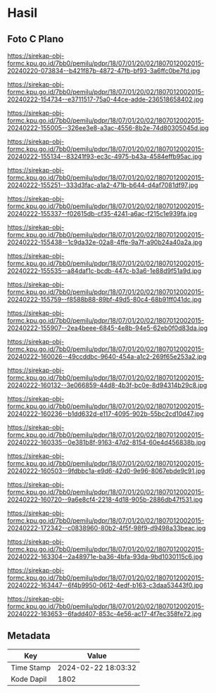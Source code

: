# Hasil

## Foto C Plano

https://sirekap-obj-formc.kpu.go.id/7bb0/pemilu/pdpr/18/07/01/20/02/1807012002015-20240220-073834--b421f87b-4872-47fb-bf93-3a6ffc0be7fd.jpg

https://sirekap-obj-formc.kpu.go.id/7bb0/pemilu/pdpr/18/07/01/20/02/1807012002015-20240222-154734--e3711517-75a0-44ce-adde-236518658402.jpg

https://sirekap-obj-formc.kpu.go.id/7bb0/pemilu/pdpr/18/07/01/20/02/1807012002015-20240222-155005--326ee3e8-a3ac-4556-8b2e-74d80305045d.jpg

https://sirekap-obj-formc.kpu.go.id/7bb0/pemilu/pdpr/18/07/01/20/02/1807012002015-20240222-155134--83241f93-ec3c-4975-b43a-4584effb95ac.jpg

https://sirekap-obj-formc.kpu.go.id/7bb0/pemilu/pdpr/18/07/01/20/02/1807012002015-20240222-155251--333d3fac-a1a2-471b-b644-d4af7081df97.jpg

https://sirekap-obj-formc.kpu.go.id/7bb0/pemilu/pdpr/18/07/01/20/02/1807012002015-20240222-155337--f02615db-cf35-4241-a6ac-f215c1e939fa.jpg

https://sirekap-obj-formc.kpu.go.id/7bb0/pemilu/pdpr/18/07/01/20/02/1807012002015-20240222-155438--1c9da32e-02a8-4ffe-9a7f-a90b24a40a2a.jpg

https://sirekap-obj-formc.kpu.go.id/7bb0/pemilu/pdpr/18/07/01/20/02/1807012002015-20240222-155535--a84daf1c-bcdb-447c-b3a6-1e88d9f51a9d.jpg

https://sirekap-obj-formc.kpu.go.id/7bb0/pemilu/pdpr/18/07/01/20/02/1807012002015-20240222-155759--f8588b88-89bf-49d5-80c4-68b91ff041dc.jpg

https://sirekap-obj-formc.kpu.go.id/7bb0/pemilu/pdpr/18/07/01/20/02/1807012002015-20240222-155907--2ea4beee-6845-4e8b-94e5-62eb0f0d83da.jpg

https://sirekap-obj-formc.kpu.go.id/7bb0/pemilu/pdpr/18/07/01/20/02/1807012002015-20240222-160026--49ccddbc-9640-454a-a1c2-269f65e253a2.jpg

https://sirekap-obj-formc.kpu.go.id/7bb0/pemilu/pdpr/18/07/01/20/02/1807012002015-20240222-160132--3e066859-44d8-4b3f-bc0e-8d94314b29c8.jpg

https://sirekap-obj-formc.kpu.go.id/7bb0/pemilu/pdpr/18/07/01/20/02/1807012002015-20240222-160236--b1dd632d-e117-4095-902b-55bc2cd10d47.jpg

https://sirekap-obj-formc.kpu.go.id/7bb0/pemilu/pdpr/18/07/01/20/02/1807012002015-20240222-160335--0e381b8f-9163-47d2-8154-60e4d456838b.jpg

https://sirekap-obj-formc.kpu.go.id/7bb0/pemilu/pdpr/18/07/01/20/02/1807012002015-20240222-160503--9fdbbc1a-e9d6-42d0-9e96-8067ebde9c91.jpg

https://sirekap-obj-formc.kpu.go.id/7bb0/pemilu/pdpr/18/07/01/20/02/1807012002015-20240222-160720--9a6e8cf4-2218-4d18-905b-2886db47f531.jpg

https://sirekap-obj-formc.kpu.go.id/7bb0/pemilu/pdpr/18/07/01/20/02/1807012002015-20240222-172342--c0838960-80b2-4f5f-98f9-d9498a33beac.jpg

https://sirekap-obj-formc.kpu.go.id/7bb0/pemilu/pdpr/18/07/01/20/02/1807012002015-20240222-163304--2a48971e-ba36-4bfa-93da-9bd1030115c6.jpg

https://sirekap-obj-formc.kpu.go.id/7bb0/pemilu/pdpr/18/07/01/20/02/1807012002015-20240222-163447--6f4b9950-0612-4edf-b163-c3daa53443f0.jpg

https://sirekap-obj-formc.kpu.go.id/7bb0/pemilu/pdpr/18/07/01/20/02/1807012002015-20240222-163653--6fadd407-853c-4e56-ac17-4f7ec358fe72.jpg


## Metadata

| Key        | Value               |
| ---------- | ------------------- |
| Time Stamp | 2024-02-22 18:03:32 |
| Kode Dapil | 1802                |



